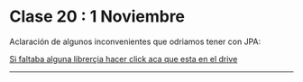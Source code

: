# Clase 20 : 1 Noviembre

Aclaración de algunos inconvenientes que odriamos tener con JPA:

[Si faltaba alguna librerçia hacer click aca que esta en el drive](https://drive.google.com/drive/u/1/folders/1F_wEYkCxu6Q_lfDwXFLakEqubfufn4GW)



---
